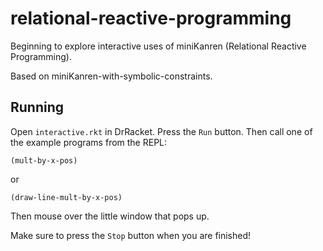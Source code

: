 # relational-reactive-programming

Beginning to explore interactive uses of miniKanren (Relational Reactive Programming).

Based on miniKanren-with-symbolic-constraints.

## Running

Open `interactive.rkt` in DrRacket.  Press the `Run` button.  Then call one of the example programs from the REPL:

```
(mult-by-x-pos)
```

or

```
(draw-line-mult-by-x-pos)
```

Then mouse over the little window that pops up.

Make sure to press the `Stop` button when you are finished!